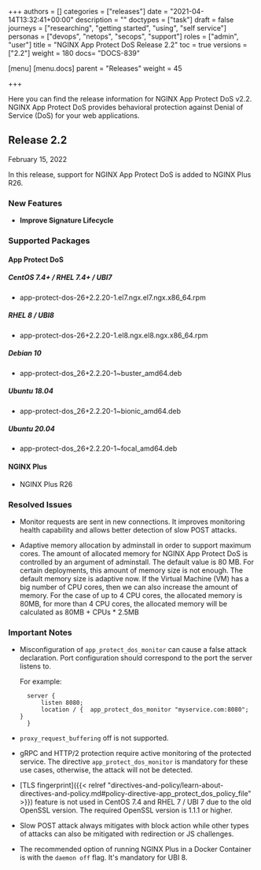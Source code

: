 +++
authors = []
categories = ["releases"]
date = "2021-04-14T13:32:41+00:00"
description = ""
doctypes = ["task"]
draft = false
journeys = ["researching", "getting started", "using", "self service"]
personas = ["devops", "netops", "secops", "support"]
roles = ["admin", "user"]
title = "NGINX App Protect DoS Release 2.2"
toc = true
versions = ["2.2"]
weight = 180
docs= "DOCS-839"

[menu]
  [menu.docs]
    parent = "Releases"
    weight = 45

+++

Here you can find the release information for NGINX App Protect DoS v2.2. NGINX App Protect DoS provides behavioral protection against Denial of Service (DoS) for your web applications. 

## Release 2.2

February 15, 2022

In this release, support for NGINX App Protect DoS is added to NGINX Plus R26.

### New Features

- **Improve Signature Lifecycle**

### Supported Packages

#### App Protect DoS

##### CentOS 7.4+ / RHEL 7.4+ / UBI7
- app-protect-dos-26+2.2.20-1.el7.ngx.el7.ngx.x86_64.rpm

##### RHEL 8 / UBI8
- app-protect-dos-26+2.2.20-1.el8.ngx.el8.ngx.x86_64.rpm

##### Debian 10
- app-protect-dos_26+2.2.20-1~buster_amd64.deb

##### Ubuntu 18.04
- app-protect-dos_26+2.2.20-1~bionic_amd64.deb

##### Ubuntu 20.04
- app-protect-dos_26+2.2.20-1~focal_amd64.deb

#### NGINX Plus
- NGINX Plus R26

### Resolved Issues

- Monitor requests are sent in new connections. It improves monitoring health capability and allows better detection of slow POST attacks.

- Adaptive memory allocation by adminstall in order to support maximum cores.
  The amount of allocated memory for NGINX App Protect DoS is controlled by an argument of adminstall. 
  The default value is 80 MB. For certain deployments, this amount of memory size is not enough.  The default memory size is adaptive now. If the Virtual Machine (VM) has a big number of CPU cores, then we can also increase the amount of memory. For the case of up to 4 CPU cores, the allocated memory is 80MB, for more than 4 CPU cores, the allocated memory will be calculated as 80MB + CPUs * 2.5MB


### Important Notes

- Misconfiguration of `app_protect_dos_monitor` can cause a false attack declaration. Port configuration should correspond to the port the server listens to.

    For example:

        server {
            listen 8080;
            location / {  app_protect_dos_monitor "myservice.com:8080";  }
        }
- `proxy_request_buffering` off is not supported.

- gRPC and HTTP/2 protection require active monitoring of the protected service. The directive `app_protect_dos_monitor` is mandatory for these use cases, otherwise, the attack will not be detected.

- [TLS fingerprint]({{< relref "directives-and-policy/learn-about-directives-and-policy.md#policy-directive-app_protect_dos_policy_file" >}}) feature is not used in CentOS 7.4 and RHEL 7 / UBI 7 due to the old OpenSSL version. The required OpenSSL version is 1.1.1 or higher.

- Slow POST attack always mitigates with block action while other types of attacks can also be mitigated with redirection or JS challenges.

- The recommended option of running NGINX Plus in a Docker Container is with the `daemon off` flag. It's mandatory for UBI 8.